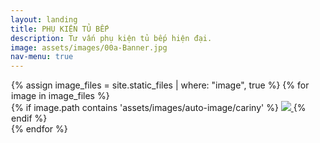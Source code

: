 ```yaml
---
layout: landing
title: PHỤ KIỆN TỦ BẾP
description: Tư vấn phụ kiện tủ bếp hiện đại.
image: assets/images/00a-Banner.jpg
nav-menu: true
---
```


<!-- Main -->
<div id="main">

<!-- One -->
<style>
.container-fluid {
    padding-right: 1px;
    padding-left: 1px;
    margin-right: auto;
    margin-left: auto;
}
</style>

<section id="photos">
<div class="container-fluid">
<div class="row-no-gutters">
	{% assign image_files = site.static_files | where: "image", true %}
	{% for image in image_files %}
	<div class="img_wrap">
		{% if image.path contains 'assets/images/auto-image/cariny' %}
		<a href="" class="portfolio-box">
		  <img src="{{site.baseurl}}{{ image.path }}" class="image" >	
		</a>
		{% endif %}
	</div>
   {% endfor %}
</div>
</div>
</div>

<!-- <script src="{{site.baseurl}}/js/photo-grid.js"></script> -->
<script>
function getRandomSize(min, max) {
  return Math.round(Math.random() * (max - min) + min);
}
</script>

</div>